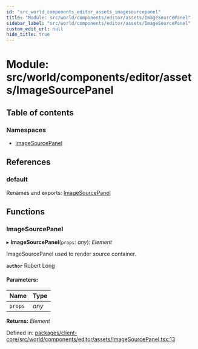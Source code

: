 ```yaml
---
id: "src_world_components_editor_assets_imagesourcepanel"
title: "Module: src/world/components/editor/assets/ImageSourcePanel"
sidebar_label: "src/world/components/editor/assets/ImageSourcePanel"
custom_edit_url: null
hide_title: true
---
```


# Module: src/world/components/editor/assets/ImageSourcePanel

## Table of contents

### Namespaces

- [ImageSourcePanel](src_world_components_editor_assets_imagesourcepanel.imagesourcepanel.md)

## References

### default

Renames and exports: [ImageSourcePanel](src_world_components_editor_assets_imagesourcepanel.md#imagesourcepanel)

## Functions

### ImageSourcePanel

▸ **ImageSourcePanel**(`props`: *any*): *Element*

ImageSourcePanel used to render source container.

**`author`** Robert Long

#### Parameters:

| Name | Type |
| :------ | :------ |
| `props` | *any* |

**Returns:** *Element*

Defined in: [packages/client-core/src/world/components/editor/assets/ImageSourcePanel.tsx:13](https://github.com/xr3ngine/xr3ngine/blob/7e8e151f1/packages/client-core/src/world/components/editor/assets/ImageSourcePanel.tsx#L13)
